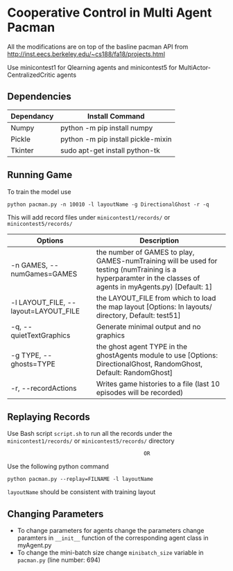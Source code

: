# Cooperative Control in Multi Agent Pacman
All the modifications are on top of the basline pacman API from http://inst.eecs.berkeley.edu/~cs188/fa18/projects.html

Use minicontest1 for Qlearning agents and minicontest5 for MultiActor-CentralizedCritic agents

## Dependencies
Dependancy  | Install Command
------------- | -------------
Numpy  | python -m pip install numpy
Pickle  | python -m pip install pickle-mixin
Tkinter | sudo apt-get install python-tk

## Running Game
To train the model use

` python pacman.py -n 10010 -l layoutName -g DirectionalGhost -r -q `

This will add record files under ` minicontest1/records/ ` or ` minicontest5/records/ `

Options | Description
-------------|--------------
  -n GAMES, --numGames=GAMES | the number of GAMES to play, GAMES-numTraining will be used for testing (numTraining is a hyperparamter in the classes of agents in myAgents.py) [Default: 1]
  -l LAYOUT_FILE, --layout=LAYOUT_FILE | the LAYOUT_FILE from which to load the map layout [Options: In layouts/ directory, Default: test51]
  -q, --quietTextGraphics | Generate minimal output and no graphics
  -g TYPE, --ghosts=TYPE | the ghost agent TYPE in the ghostAgents module to use [Options: DirectionalGhost, RandomGhost, Default: RandomGhost]
  -r, --recordActions |  Writes game histories to a file (last 10 episodes will be recorded)

## Replaying Records
Use Bash script ` script.sh ` to run all the records under the ` minicontest1/records/ ` or ` minicontest5/records/ ` directory

                                                OR
                                                
Use the following python command

` python pacman.py --replay=FILNAME -l layoutName `

` layoutName ` should be consistent with training layout

## Changing Parameters
* To change parameters for agents change the parameters change paramters in ` __init__ ` function of the corresponding agent class in myAgent.py
* To change the mini-batch size change ` minibatch_size ` variable in ` pacman.py ` (line number: 694)
